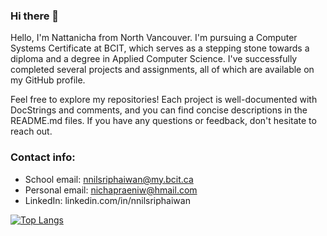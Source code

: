 ### Hi there 👋
Hello, I'm Nattanicha from North Vancouver. I'm pursuing a Computer Systems Certificate at BCIT, which serves as a stepping stone towards a diploma and a degree in Applied Computer Science. I've successfully completed several projects and assignments, all of which are available on my GitHub profile. 

Feel free to explore my repositories! Each project is well-documented with DocStrings and comments, and you can find concise descriptions in the README.md files. If you have any questions or feedback, don't hesitate to reach out.

### Contact info:
- School email: nnilsriphaiwan@my.bcit.ca
- Personal email: nichapraeniw@hmail.com
- LinkedIn: linkedin.com/in/nnilsriphaiwan

[![Top Langs](https://github-readme-stats.vercel.app/api/top-langs/?username=NichapraeNiw&layout=donut)](https://github.com/anuraghazra/github-readme-stats)
